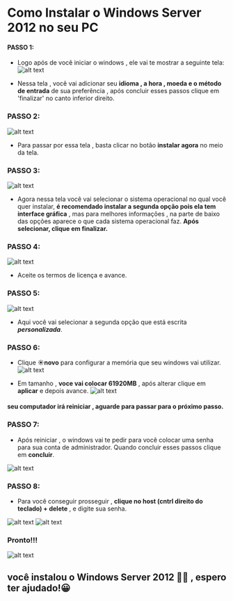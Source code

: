 # Como Instalar o Windows Server 2012 no seu PC
#### PASSO 1:
* Logo após de você iniciar o windows , ele vai te mostrar a seguinte tela:
![alt text](.\images\image-3.png)
    
* Nessa tela , você vai adicionar seu **idioma , a hora , moeda e o método de entrada** de sua preferência , após concluir esses passos clique em 'finalizar' no canto inferior direito.

### PASSO 2:
![alt text](image-5.png)


* Para passar por essa tela , basta clicar no botão **instalar agora** no meio da tela.

### PASSO 3:
![alt text](image-6.png)

* Agora nessa tela você vai selecionar o sistema operacional no qual você quer instalar, **é recomendado instalar a segunda opção pois ela tem interface gráfica** , mas para melhores informações , na parte de baixo das opções aparece o que cada sistema operacional faz. **Após selecionar, clique em finalizar.**

### PASSO 4:
![alt text](image-7.png)


 * Aceite os termos de licença e avance.

 ### PASSO 5:
 ![alt text](image-8.png)

 * Aqui você vai selecionar a segunda opção que está escrita ***personalizada***.

 ### PASSO 6:
 * Clique **☀️novo** para configurar a memória que seu windows vai utilizar.
![alt text](image-10.png)

 * Em tamanho , **voce vai colocar 61920MB** , após alterar clique em **aplicar** e depois avance.
 ![alt text](image-11.png)

 #### seu computador irá reiniciar , aguarde para passar para o próximo passo.

 ### PASSO 7:
 * Após reiniciar , o windows vai te pedir para você colocar uma senha para sua conta de administrador. Quando concluir esses passos clique em **concluir**.
 
 ![alt text](image-12.png)

 ### PASSO 8:
*  Para você conseguir prosseguir , **clique no host (cntrl direito do teclado) + delete** , e digite sua senha.
 
 
 ![alt text](image-13.png)
 ![alt text](image-15.png)

 ### Pronto!!!

 ![alt text](image-14.png)


 ## você instalou o Windows Server 2012 👍🏻 , espero ter ajudado!😀
